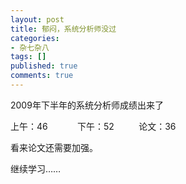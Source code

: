 ```yaml
---
layout: post
title: 郁闷，系统分析师没过
categories:
- 杂七杂八
tags: []
published: true
comments: true
---
```

<p>2009年下半年的系统分析师成绩出来了</p>

<p>上午：46            下午：52          论文：36</p>

<p>看来论文还需要加强。</p>

<p>继续学习……</p>
